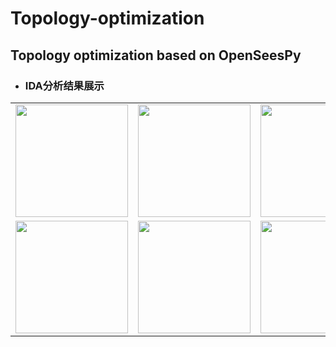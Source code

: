 # Topology-optimization
Topology optimization based on OpenSeesPy
---------------------------------------------------------------
* ### IDA分析结果展示 ###
<table align="center" border="0" style="border-collapse: collapse;">
  <tr>
    <td><div align=center><img height="180px" src="https://github.com/AshenOneme/Topology-optimization/assets/98397090/af0c2615-8a85-4982-979b-b40fc29b4eb0"/></td>
    <td><div align=center><img height="180px" src="https://github.com/AshenOneme/Topology-optimization/assets/98397090/5f567bc7-6529-4501-b0ac-f34fcf628f7f"/></td>
    <td><div align=center><img height="180px" src="https://github.com/AshenOneme/Topology-optimization/assets/98397090/4ac7c603-615e-4b44-8b8f-2598433524d2"/></td>
    <td><div align=center><img height="180px" src="https://github.com/AshenOneme/Topology-optimization/assets/98397090/fd02230b-dac1-4e76-b1df-143d5555175b"/></td>
    <td><div align=center><img height="180px" src="https://github.com/AshenOneme/Topology-optimization/assets/98397090/e443c26f-0a23-4105-9d7f-844f4535c383"/></td>
  </tr>
  <tr>
    <td><div align=center><img height="180px" src="https://user-images.githubusercontent.com/98397090/215634956-6b4a7d32-345c-460e-b06a-c815f36e4093.png"/></td>
    <td><div align=center><img height="180px" src="https://user-images.githubusercontent.com/98397090/215635025-3777f1ca-34e4-484e-a393-a2ab5e7140df.png"/></td>
    <td><div align=center><img height="180px" src="https://user-images.githubusercontent.com/98397090/215635083-e8d100e3-2eed-42f8-a06f-dc1b4c371414.png"/></td>
    <td><div align=center><img height="180px" src="https://user-images.githubusercontent.com/98397090/215635025-3777f1ca-34e4-484e-a393-a2ab5e7140df.png"/></td>
    <td><div align=center><img height="180px" src="https://user-images.githubusercontent.com/98397090/215635083-e8d100e3-2eed-42f8-a06f-dc1b4c371414.png"/></td>

  </tr>
</table>
